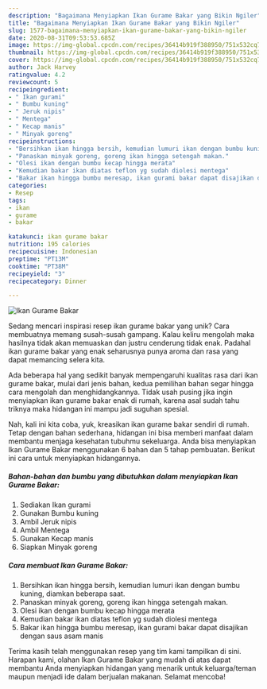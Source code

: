 ```yaml
---
description: "Bagaimana Menyiapkan Ikan Gurame Bakar yang Bikin Ngiler"
title: "Bagaimana Menyiapkan Ikan Gurame Bakar yang Bikin Ngiler"
slug: 1577-bagaimana-menyiapkan-ikan-gurame-bakar-yang-bikin-ngiler
date: 2020-08-31T09:53:53.685Z
image: https://img-global.cpcdn.com/recipes/36414b919f388950/751x532cq70/ikan-gurame-bakar-foto-resep-utama.jpg
thumbnail: https://img-global.cpcdn.com/recipes/36414b919f388950/751x532cq70/ikan-gurame-bakar-foto-resep-utama.jpg
cover: https://img-global.cpcdn.com/recipes/36414b919f388950/751x532cq70/ikan-gurame-bakar-foto-resep-utama.jpg
author: Jack Harvey
ratingvalue: 4.2
reviewcount: 5
recipeingredient:
- " Ikan gurami"
- " Bumbu kuning"
- " Jeruk nipis"
- " Mentega"
- " Kecap manis"
- " Minyak goreng"
recipeinstructions:
- "Bersihkan ikan hingga bersih, kemudian lumuri ikan dengan bumbu kuning, diamkan beberapa saat."
- "Panaskan minyak goreng, goreng ikan hingga setengah makan."
- "Olesi ikan dengan bumbu kecap hingga merata"
- "Kemudian bakar ikan diatas teflon yg sudah diolesi mentega"
- "Bakar ikan hingga bumbu meresap, ikan gurami bakar dapat disajikan dengan saus asam manis"
categories:
- Resep
tags:
- ikan
- gurame
- bakar

katakunci: ikan gurame bakar 
nutrition: 195 calories
recipecuisine: Indonesian
preptime: "PT13M"
cooktime: "PT38M"
recipeyield: "3"
recipecategory: Dinner

---
```



![Ikan Gurame Bakar](https://img-global.cpcdn.com/recipes/36414b919f388950/751x532cq70/ikan-gurame-bakar-foto-resep-utama.jpg)

Sedang mencari inspirasi resep ikan gurame bakar yang unik? Cara membuatnya memang susah-susah gampang. Kalau keliru mengolah maka hasilnya tidak akan memuaskan dan justru cenderung tidak enak. Padahal ikan gurame bakar yang enak seharusnya punya aroma dan rasa yang dapat memancing selera kita.



Ada beberapa hal yang sedikit banyak mempengaruhi kualitas rasa dari ikan gurame bakar, mulai dari jenis bahan, kedua pemilihan bahan segar hingga cara mengolah dan menghidangkannya. Tidak usah pusing jika ingin menyiapkan ikan gurame bakar enak di rumah, karena asal sudah tahu triknya maka hidangan ini mampu jadi suguhan spesial.


Nah, kali ini kita coba, yuk, kreasikan ikan gurame bakar sendiri di rumah. Tetap dengan bahan sederhana, hidangan ini bisa memberi manfaat dalam membantu menjaga kesehatan tubuhmu sekeluarga. Anda bisa menyiapkan Ikan Gurame Bakar menggunakan 6 bahan dan 5 tahap pembuatan. Berikut ini cara untuk menyiapkan hidangannya.

<!--inarticleads1-->

##### Bahan-bahan dan bumbu yang dibutuhkan dalam menyiapkan Ikan Gurame Bakar:

1. Sediakan  Ikan gurami
1. Gunakan  Bumbu kuning
1. Ambil  Jeruk nipis
1. Ambil  Mentega
1. Gunakan  Kecap manis
1. Siapkan  Minyak goreng




<!--inarticleads2-->

##### Cara membuat Ikan Gurame Bakar:

1. Bersihkan ikan hingga bersih, kemudian lumuri ikan dengan bumbu kuning, diamkan beberapa saat.
1. Panaskan minyak goreng, goreng ikan hingga setengah makan.
1. Olesi ikan dengan bumbu kecap hingga merata
1. Kemudian bakar ikan diatas teflon yg sudah diolesi mentega
1. Bakar ikan hingga bumbu meresap, ikan gurami bakar dapat disajikan dengan saus asam manis




Terima kasih telah menggunakan resep yang tim kami tampilkan di sini. Harapan kami, olahan Ikan Gurame Bakar yang mudah di atas dapat membantu Anda menyiapkan hidangan yang menarik untuk keluarga/teman maupun menjadi ide dalam berjualan makanan. Selamat mencoba!
